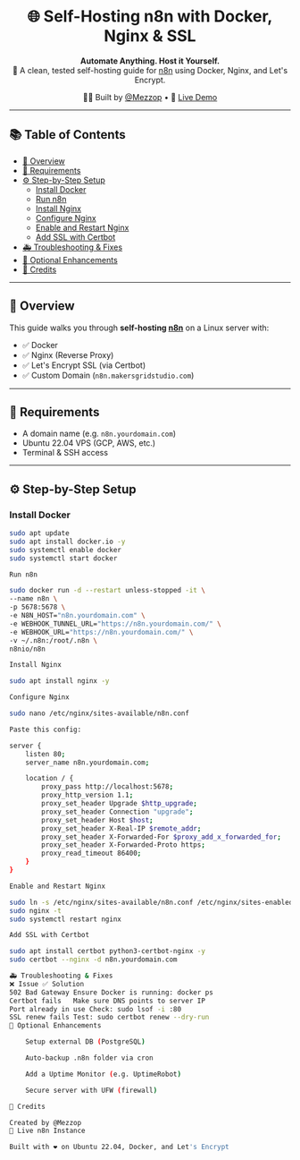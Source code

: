 <h1 align="center">🌐 Self-Hosting n8n with Docker, Nginx & SSL</h1>

<p align="center">
  <b>Automate Anything. Host it Yourself.</b><br>
  🔧 A clean, tested self-hosting guide for <a href="https://n8n.io/">n8n</a> using Docker, Nginx, and Let's Encrypt.
</p>

<p align="center">
  👨‍💻 Built by <a href="https://x.com/mezzo_man" target="_blank">@Mezzop</a> • 🧪 <a href="https://n8n.makersgridstudio.com" target="_blank">Live Demo</a>
</p>

---

## 📚 Table of Contents

- [📌 Overview](#-overview)
- [🧰 Requirements](#-requirements)
- [⚙️ Step-by-Step Setup](#️-step-by-step-setup)
  - [Install Docker](#install-docker)
  - [Run n8n](#run-n8n)
  - [Install Nginx](#install-nginx)
  - [Configure Nginx](#configure-nginx)
  - [Enable and Restart Nginx](#enable-and-restart-nginx)
  - [Add SSL with Certbot](#add-ssl-with-certbot)
- [🚑 Troubleshooting & Fixes](#-troubleshooting--fixes)
- [🌟 Optional Enhancements](#-optional-enhancements)
- [🧾 Credits](#-credits)

---

## 📌 Overview

This guide walks you through **self-hosting [n8n](https://n8n.io)** on a Linux server with:

- ✅ Docker  
- ✅ Nginx (Reverse Proxy)  
- ✅ Let's Encrypt SSL (via Certbot)  
- ✅ Custom Domain (`n8n.makersgridstudio.com`)

---

## 🧰 Requirements

- A domain name (e.g. `n8n.yourdomain.com`)
- Ubuntu 22.04 VPS (GCP, AWS, etc.)
- Terminal & SSH access

---

## ⚙️ Step-by-Step Setup

### Install Docker

```bash
sudo apt update
sudo apt install docker.io -y
sudo systemctl enable docker
sudo systemctl start docker

Run n8n

sudo docker run -d --restart unless-stopped -it \
--name n8n \
-p 5678:5678 \
-e N8N_HOST="n8n.yourdomain.com" \
-e WEBHOOK_TUNNEL_URL="https://n8n.yourdomain.com/" \
-e WEBHOOK_URL="https://n8n.yourdomain.com/" \
-v ~/.n8n:/root/.n8n \
n8nio/n8n

Install Nginx

sudo apt install nginx -y

Configure Nginx

sudo nano /etc/nginx/sites-available/n8n.conf

Paste this config:

server {
    listen 80;
    server_name n8n.yourdomain.com;

    location / {
        proxy_pass http://localhost:5678;
        proxy_http_version 1.1;
        proxy_set_header Upgrade $http_upgrade;
        proxy_set_header Connection "upgrade";
        proxy_set_header Host $host;
        proxy_set_header X-Real-IP $remote_addr;
        proxy_set_header X-Forwarded-For $proxy_add_x_forwarded_for;
        proxy_set_header X-Forwarded-Proto https;
        proxy_read_timeout 86400;
    }
}

Enable and Restart Nginx

sudo ln -s /etc/nginx/sites-available/n8n.conf /etc/nginx/sites-enabled/
sudo nginx -t
sudo systemctl restart nginx

Add SSL with Certbot

sudo apt install certbot python3-certbot-nginx -y
sudo certbot --nginx -d n8n.yourdomain.com

🚑 Troubleshooting & Fixes
❌ Issue	✅ Solution
502 Bad Gateway	Ensure Docker is running: docker ps
Certbot fails	Make sure DNS points to server IP
Port already in use	Check: sudo lsof -i :80
SSL renew fails	Test: sudo certbot renew --dry-run
🌟 Optional Enhancements

    Setup external DB (PostgreSQL)

    Auto-backup .n8n folder via cron

    Add a Uptime Monitor (e.g. UptimeRobot)

    Secure server with UFW (firewall)

🧾 Credits

Created by @Mezzop
🔗 Live n8n Instance

Built with ❤️ on Ubuntu 22.04, Docker, and Let's Encrypt
